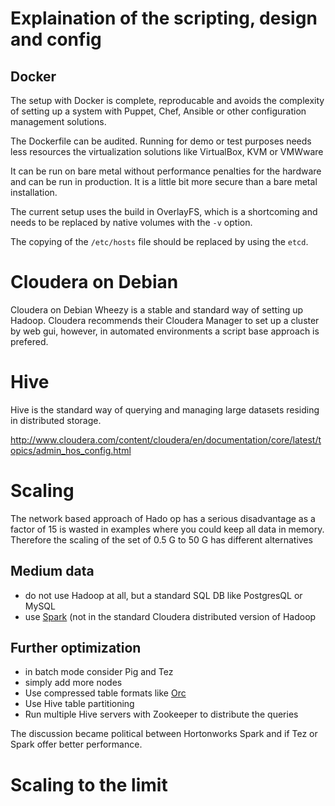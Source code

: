 # Explaination of the scripting, design and config

## Docker

The setup with Docker is complete, reproducable and avoids the complexity of setting up a system with Puppet, Chef, Ansible or other configuration management solutions.

The Dockerfile can be audited. Running for demo or test purposes needs less resources the virtualization solutions like VirtualBox, KVM or VMWware

It can be run on bare metal without performance penalties for the hardware and can be run in production. It is a little bit more secure than a bare metal installation.

The current setup uses the build in OverlayFS, which is a shortcoming and needs to be replaced by native volumes with the `-v` option.

The copying of the `/etc/hosts` file should be replaced by using the `etcd`.

# Cloudera on Debian

Cloudera on Debian Wheezy is a stable and standard way of setting up Hadoop. Cloudera recommends their Cloudera Manager to set up a cluster by web gui, however, in automated environments a script base approach is prefered.

# Hive

Hive is the standard way of querying and managing large datasets residing in distributed storage. 

http://www.cloudera.com/content/cloudera/en/documentation/core/latest/topics/admin_hos_config.html

# Scaling 

The network based approach of Hado op has a serious disadvantage as a factor of 15 is wasted in examples where you could keep all data in memory.
Therefore the scaling of the set of 0.5 G to 50 G has different alternatives

## Medium data
- do not use Hadoop at all, but a standard SQL DB like PostgresQL or MySQL
- use [Spark](https://spark.apache.org/docs/1.2.0/sql-programming-guide.html) (not in the standard Cloudera distributed version of Hadoop

## Further optimization 
- in batch mode consider Pig and Tez
- simply add more nodes
- Use compressed table formats like [Orc](https://cwiki.apache.org/confluence/display/Hive/LanguageManual+ORC)
- Use Hive table partitioning
- Run multiple Hive servers with Zookeeper to distribute the queries

The discussion became political between Hortonworks Spark and if Tez or Spark offer better performance.

# Scaling to the limit

